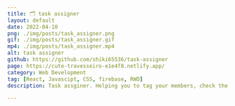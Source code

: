 ```yaml
---
title: 🗂️ task assigner
layout: default
date: 2022-04-10
png: ./img/posts/task_assigner.png
gif: ./img/posts/task_assigner.gif
mp4: ./img/posts/task_assigner.mp4
alt: task assigner
github: https://github.com/shiki65536/task-assigner
page: https://cute-travesseiro-e1e4f8.netlify.app/
category: Web Development
tag: [React, Javascipt, CSS, firebase, RWD]
description: Task assginer. Helping you to tag your members, check the assignments, and discuss on a open forum. 

---
```

